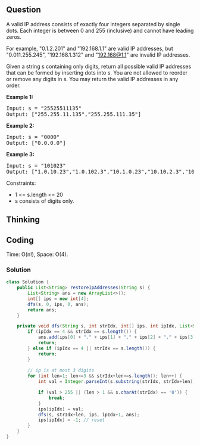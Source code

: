 ## Question
A valid IP address consists of exactly four integers separated by single dots. Each integer is between 0 and 255 (inclusive) and cannot have leading zeros.  
  
For example, "0.1.2.201" and "192.168.1.1" are valid IP addresses, but "0.011.255.245", "192.168.1.312" and "192.168@1.1" are invalid IP addresses.  

Given a string s containing only digits, return all possible valid IP addresses that can be formed by inserting dots into s. You are not allowed to reorder or remove any digits in s. You may return the valid IP addresses in any order.  
  
**Example 1:**
<pre>
Input: s = "25525511135"
Output: ["255.255.11.135","255.255.111.35"]
</pre>

**Example 2:**
<pre>
Input: s = "0000"
Output: ["0.0.0.0"]
</pre>

**Example 3:**
<pre>
Input: s = "101023"
Output: ["1.0.10.23","1.0.102.3","10.1.0.23","10.10.2.3","101.0.2.3"]
</pre>

Constraints:
* 1 <= s.length <= 20
* s consists of digits only.

## Thinking


## Coding
Time: O(n!), 
Space: O(4).

### Solution
```java
class Solution {
    public List<String> restoreIpAddresses(String s) {
        List<String> ans = new ArrayList<>();
        int[] ips = new int[4];
        dfs(s, 0, ips, 0, ans);
        return ans;
    }

    private void dfs(String s, int strIdx, int[] ips, int ipIdx, List<String> ans) {
        if (ipIdx == 4 && strIdx == s.length()) {
            ans.add(ips[0] + "." + ips[1] + "." + ips[2] + "." + ips[3]);
            return;
        } else if (ipIdx == 4 || strIdx == s.length()) {
            return;
        }
        
        // ip is at most 3 digits
        for (int len=1; len<=3 && strIdx+len<=s.length(); len++) {
            int val = Integer.parseInt(s.substring(strIdx, strIdx+len));

            if (val > 255 || (len > 1 && s.charAt(strIdx) == '0')) {
                break;
            }
            ips[ipIdx] = val;
            dfs(s, strIdx+len, ips, ipIdx+1, ans);
            ips[ipIdx] = -1; // reset
        }
    }
}
```
